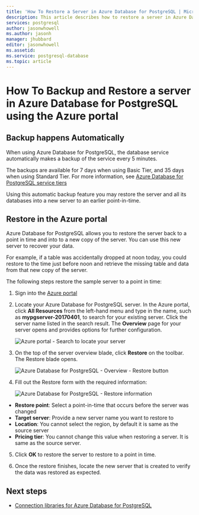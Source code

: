 ```yaml
---
title: 'How To Restore a Server in Azure Database for PostgreSQL | Microsoft Docs'
description: This article describes how to restore a server in Azure Database for PostgreSQL using the Azure portal.
services: postgresql
author: jasonwhowell
ms.author: jasonh
manager: jhubbard
editor: jasonwhowell
ms.assetid: 
ms.service: postgresql-database
ms.topic: article
---
```


# How To Backup and Restore a server in Azure Database for PostgreSQL using the Azure portal

## Backup happens Automatically
When using Azure Database for PostgreSQL, the database service automatically makes a backup of the service every 5 minutes. 

The backups are available for 7 days when using Basic Tier, and 35 days when using Standard Tier. For more information, see [Azure Database for PostgreSQL service tiers](concepts-service-tiers.md)

Using this automatic backup feature you may restore the server and all its databases into a new server to an earlier point-in-time.

## Restore in the Azure portal
Azure Database for PostgreSQL allows you to restore the server back to a point in time and into to a new copy of the server. You can use this new server to recover your data. 

For example, if a table was accidentally dropped at noon today, you could restore to the time just before noon and retrieve the missing table and data from that new copy of the server.

The following steps restore the sample server to a point in time:
1. Sign into the [Azure portal](https://portal.azure.com/)
2. Locate your Azure Database for PostgreSQL server. In the Azure portal, click **All Resources** from the left-hand menu and type in the name, such as **mypgserver-20170401**, to search for your existing server. Click the server name listed in the search result. The **Overview** page for your server opens and provides options for further configuration.

   ![Azure portal - Search to locate your server](media/postgresql-howto-restore-server-portal/1-locate.png)

3. On the top of the server overview blade, click **Restore** on the toolbar. The Restore blade opens.

   ![Azure Database for PostgreSQL - Overview - Restore button](./media/postgresql-howto-restore-server-portal/2_server.png)

4. Fill out the Restore form with the required information:

   ![Azure Database for PostgreSQL - Restore information ](./media/postgresql-howto-restore-server-portal/3_restore.png)
  - **Restore point**: Select a point-in-time that occurs before the server was changed
  - **Target server**: Provide a new server name you want to restore to
  - **Location**: You cannot select the region, by default it is same as the source server
  - **Pricing tier**: You cannot change this value when restoring a server. It is same as the source server. 

5. Click **OK** to restore the server to restore to a point in time. 

6. Once the restore finishes, locate the new server that is created to verify the data was restored as expected.

## Next steps
- [Connection libraries for Azure Database for PostgreSQL](concepts-connection-libraries.md)
